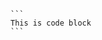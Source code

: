 ```` {.source-line data-source-line="0"}
```
This is code block
```
````


<p data-source-line="5" class="source-line empty-line final-line" style="margin:0;"></p>


